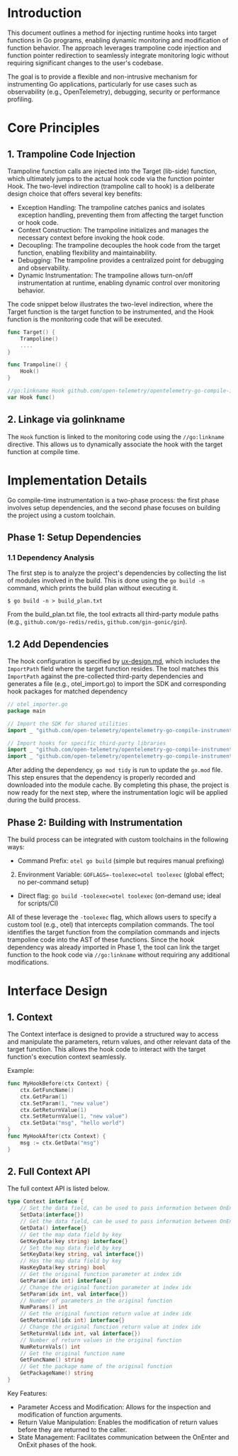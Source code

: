 # Introduction

This document outlines a method for injecting runtime hooks into target functions
in Go programs, enabling dynamic monitoring and modification of function behavior.
The approach leverages trampoline code injection and function pointer redirection
to seamlessly integrate monitoring logic without requiring significant changes to
the user's codebase.

The goal is to provide a flexible and non-intrusive mechanism for instrumenting
Go applications, particularly for use cases such as observability (e.g., OpenTelemetry),
debugging, security or performance profiling.

# Core Principles

## 1. Trampoline Code Injection

Trampoline function calls are injected into the Target (lib-side) function, which
ultimately jumps to the actual hook code via the function pointer Hook. The two-level
indirection (trampoline call to hook) is a deliberate design choice that offers
several key benefits:

- Exception Handling: The trampoline catches panics and isolates exception handling,
  preventing them from affecting the target function or hook code.
- Context Construction: The trampoline initializes and manages the necessary
  context before invoking the hook code.
- Decoupling: The trampoline decouples the hook code from the target function,
  enabling flexibility and maintainability.
- Debugging: The trampoline provides a centralized point for debugging and observability.
- Dynamic Instrumentation: The trampoline allows turn-on/off instrumentation
  at runtime, enabling dynamic control over monitoring behavior.

The code snippet below illustrates the two-level indirection, where the Target
function is the target function to be instrumented, and the Hook function is the
monitoring code that will be executed.

```go
func Target() {
    Trampoline()
    ....
}

func Trampoline() {
    Hook()
}

//go:linkname Hook github.com/open-telemetry/opentelemetry-go-compile-instrumentation/sdk/hook.MyHook
var Hook func()
```


## 2. Linkage via golinkname

The `Hook` function is linked to the monitoring code using the `//go:linkname`
directive. This allows us to dynamically associate the hook with the target
function at compile time.

# Implementation Details

Go compile-time instrumentation is a two-phase process: the first phase involves
setup dependencies, and the second phase focuses on building the project using
a custom toolchain.

## Phase 1: Setup Dependencies

### 1.1 Dependency Analysis
The first step is to analyze the project's dependencies by collecting the list 
of modules involved in the build. This is done using the `go build -n` command, 
which prints the build plan without executing it.

```command
$ go build -n > build_plan.txt
```

From the build_plan.txt file, the tool extracts all third-party module paths 
(e.g., `github.com/go-redis/redis`, `github.com/gin-gonic/gin`).

## 1.2 Add Dependencies
The hook configuration is specified by [ux-design.md](ux-design.md),
which includes the `ImportPath` field where the target function resides. The tool 
matches this `ImportPath` against the pre-collected third-party dependencies and
generates a file (e.g., otel_import.go) to import the SDK and corresponding hook 
packages for matched dependency

```go
// otel_importer.go
package main

// Import the SDK for shared utilities
import _ "github.com/open-telemetry/opentelemetry-go-compile-instrumentation/sdk"

// Import hooks for specific third-party libraries
import _ "github.com/open-telemetry/opentelemetry-go-compile-instrumentation/sdk/hook/redis"
import _ "github.com/open-telemetry/opentelemetry-go-compile-instrumentation/sdk/hook/gin"
```

After adding the dependency, `go mod tidy` is run to update the `go.mod` file.
This step ensures that the dependency is properly recorded and downloaded into
the module cache.
By completing this phase, the project is now ready for the next step, where the
instrumentation logic will be applied during the build process.

## Phase 2: Building with Instrumentation

The build process can be integrated with custom toolchains in the following ways:

- Command Prefix: `otel go build` (simple but requires manual prefixing)
2. Environment Variable: `GOFLAGS=-toolexec=otel toolexec` (global effect; no per-command setup)
- Direct flag: `go build -toolexec=otel toolexec` (on-demand use; ideal for scripts/CI)

All of these leverage the `-toolexec` flag, which allows users to specify a
custom tool (e.g., otel) that intercepts compilation commands. The tool identifies 
the target function from the compilation commands and injects trampoline code
into the AST of these functions. Since the hook dependency was already imported
in Phase 1, the tool can link the target function to the hook code via `//go:linkname`
without requiring any additional modifications.


# Interface Design

## 1. Context

The Context interface is designed to provide a structured way to access and
manipulate the parameters, return values, and other relevant data of the target
function. This allows the hook code to interact with the target function's
execution context seamlessly.

Example:

```go
func MyHookBefore(ctx Context) {
	ctx.GetFuncName()
	ctx.GetParam(1)
	ctx.SetParam(1, "new value")
	ctx.GetReturnValue(1)
	ctx.SetReturnValue(1, "new value")
	ctx.SetData("msg", "hello world")
}
func MyHookAfter(ctx Context) {
	msg := ctx.GetData("msg")
}
```

## 2. Full Context API

The full context API is listed below.

```go
type Context interface {
	// Set the data field, can be used to pass information between OnEnter & OnExit
	SetData(interface{})
	// Get the data field, can be used to pass information between OnEnter & OnExit
	GetData() interface{}
	// Get the map data field by key
	GetKeyData(key string) interface{}
	// Set the map data field by key
	SetKeyData(key string, val interface{})
	// Has the map data field by key
	HasKeyData(key string) bool
	// Get the original function parameter at index idx
	GetParam(idx int) interface{}
	// Change the original function parameter at index idx
	SetParam(idx int, val interface{})
	// Number of parameters in the original function
	NumParams() int
	// Get the original function return value at index idx
	GetReturnVal(idx int) interface{}
	// Change the original function return value at index idx
	SetReturnVal(idx int, val interface{})
	// Number of return values in the original function
	NumReturnVals() int
	// Get the original function name
	GetFuncName() string
	// Get the package name of the original function
	GetPackageName() string
}
```

Key Features:

- Parameter Access and Modification: Allows for the inspection and modification
  of function arguments.
- Return Value Manipulation: Enables the modification of return values before
  they are returned to the caller.
- State Management: Facilitates communication between the OnEnter and OnExit
  phases of the hook.
